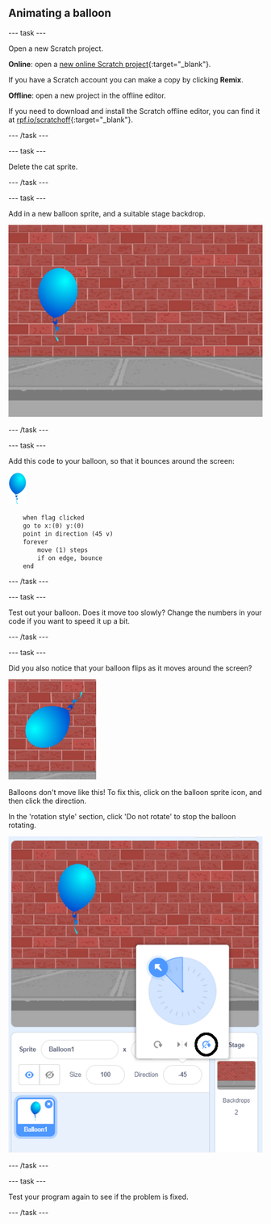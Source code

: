 ## Animating a balloon

--- task ---

Open a new Scratch project.

**Online**: open a [new online Scratch project](http://rpf.io/scratch-new){:target="_blank"}.

If you have a Scratch account you can make a copy by clicking **Remix**.

**Offline**: open a new project in the offline editor.

If you need to download and install the Scratch offline editor, you can find it at [rpf.io/scratchoff](http://rpf.io/scratchoff){:target="_blank"}.

--- /task ---

--- task ---

Delete the cat sprite.

--- /task ---

--- task ---

Add in a new balloon sprite, and a suitable stage backdrop.

![backdrop and balloon sprite](images/balloons-balloon.png)

--- /task ---


--- task ---

Add this code to your balloon, so that it bounces around the screen:

![balloon sprite](images/balloon-sprite.png)

```blocks3
    when flag clicked
    go to x:(0) y:(0)
    point in direction (45 v)
    forever
        move (1) steps
        if on edge, bounce
    end
```

--- /task ---

--- task ---

Test out your balloon. Does it move too slowly? Change the numbers in your code if you want to speed it up a bit.

--- /task ---

--- task ---

Did you also notice that your balloon flips as it moves around the screen?

![balloon upside down](images/balloons-flip.png)

Balloons don't move like this! To fix this, click on the balloon sprite icon, and then click the direction.

In the 'rotation style' section, click 'Do not rotate' to stop the balloon rotating.

![rotation style option](images/balloons-lock-annotated.png)

--- /task ---

--- task ---

Test your program again to see if the problem is fixed.

--- /task ---
